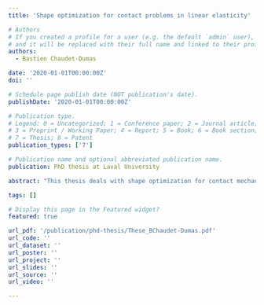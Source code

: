 ```yaml
---
title: 'Shape optimization for contact problems in linear elasticity'

# Authors
# If you created a profile for a user (e.g. the default `admin` user), write the username (folder name) here
# and it will be replaced with their full name and linked to their profile.
authors:
  - Bastien Chaudet-Dumas

date: '2020-01-01T00:00:00Z'
doi: ''

# Schedule page publish date (NOT publication's date).
publishDate: '2020-01-01T00:00:00Z'

# Publication type.
# Legend: 0 = Uncategorized; 1 = Conference paper; 2 = Journal article;
# 3 = Preprint / Working Paper; 4 = Report; 5 = Book; 6 = Book section;
# 7 = Thesis; 8 = Patent
publication_types: ['7']

# Publication name and optional abbreviated publication name.
publication: PhD thesis at Laval University

abstract: "This thesis deals with shape optimization for contact mechanics. More specifically, the linear elasticity model is considered under the small deformations hypothesis, and the elastic body is assumed to be in contact (sliding or with Tresca friction) with a rigid foundation. The mathematical formulations studied are two regularized versions of the original variational inequality: the penalty formulation and the augmented Lagrangian formulation. In order to get the shape derivatives associated to those two non-differentiable formulations, we suggest an approach based on directional derivatives. Especially, we derive sufficient conditions for the solution to be shape differentiable. This allows to develop a gradient-based topology optimization algorithm, built on these derivatives and a level-set representation of shapes. The algorithm also benefits from a mesh-cutting technique, which gives an explicit representation of the shape at each iteration, and enables to apply the boundary conditions strongly on the contact zone. The different steps of the method are detailed. Then, to validate the approach, some numerical results on two-dimensional and three-dimensional benchmarks are presented."

tags: []

# Display this page in the Featured widget?
featured: true

url_pdf: '/publication/phd-thesis/These_BChaudet-Dumas.pdf'
url_code: ''
url_dataset: ''
url_poster: ''
url_project: ''
url_slides: ''
url_source: ''
url_video: ''

---
```

